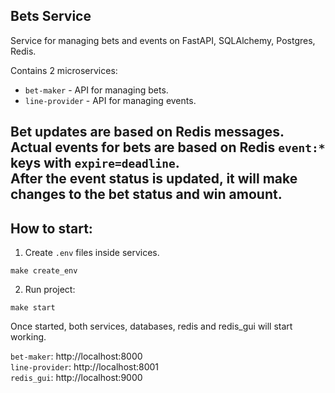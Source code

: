 ## Bets Service
Service for managing bets and events on FastAPI, SQLAlchemy, Postgres, Redis.

Contains 2 microservices:
* `bet-maker` - API for managing bets. 
* `line-provider` - API for managing events.

Bet updates are based on Redis messages.<br>
Actual events for bets are based on Redis `event:*` keys with `expire=deadline`. <br>
After the event status is updated, it will make changes to the bet status and win amount.
---

## How to start:
1. Create `.env` files inside services.
```shell
make create_env
```
2. Run project:
```shell
make start
```

Once started, both services, databases, redis and redis_gui will start working.

`bet-maker`: http://localhost:8000 <br>
`line-provider`: http://localhost:8001 <br>
`redis_gui`: http://localhost:9000
